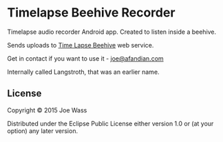 # Timelapse Beehive Recorder

Timelapse audio recorder Android app. Created to listen inside a beehive. 

Sends uploads to [Time Lapse Beehive](https://timelapsebeehive.com) web service.

Get in contact if you want to use it - joe@afandian.com

Internally called Langstroth, that was an earlier name.

## License

Copyright © 2015 Joe Wass

Distributed under the Eclipse Public License either version 1.0 or (at
your option) any later version.

